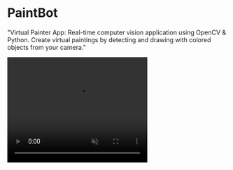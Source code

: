# PaintBot
"Virtual Painter App: Real-time computer vision application using OpenCV &amp; Python. Create virtual paintings by detecting and drawing with colored objects from your camera."

<video width="320" height="240" autoplay muted>
  <source src="demo-video.mp4" type="video/mp4">
</video>
